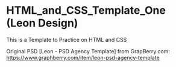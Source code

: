 # HTML_and_CSS_Template_One (Leon Design)
This is a Template to Practice on HTML and CSS

Original PSD [Leon - PSD Agency Template] from GrapBerry.com:
https://www.graphberry.com/item/leon-psd-agency-template
